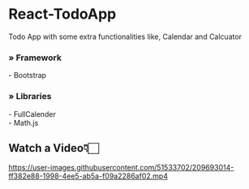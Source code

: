 # React-TodoApp
Todo App with some extra functionalities like, Calendar and Calcuator

### &raquo; Framework
&#45; Bootstrap

### &raquo; Libraries
&#45; FullCalender <br>
&#45; Math.js

## Watch a Video👇🏻
https://user-images.githubusercontent.com/51533702/209693014-ff382e88-1998-4ee5-ab5a-f09a2286af02.mp4

